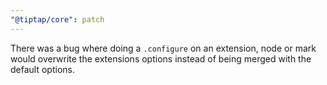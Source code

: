 ```yaml
---
"@tiptap/core": patch
---
```


There was a bug where doing a `.configure` on an extension, node or mark would overwrite the extensions options instead of being merged with the default options.
